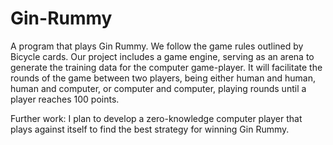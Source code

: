 # Gin-Rummy

A program that plays Gin Rummy. We follow the game rules outlined by Bicycle cards. Our project includes a game engine, serving as an arena to generate the training data for the computer game-player. It will facilitate the rounds of the game between two players, being either human and human, human and computer, or computer and computer, playing rounds until a player reaches 100 points. 

Further work: I plan to develop a zero-knowledge computer player that plays against itself to find the best strategy for winning Gin Rummy. 
